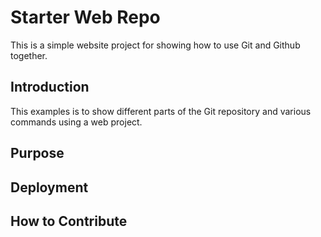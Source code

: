 # Starter Web Repo

This is a simple website project for showing how to use Git and Github together.
## Introduction 
This examples is to show different parts of the Git repository and various commands using a web project. 
## Purpose
## Deployment 
## How to Contribute 